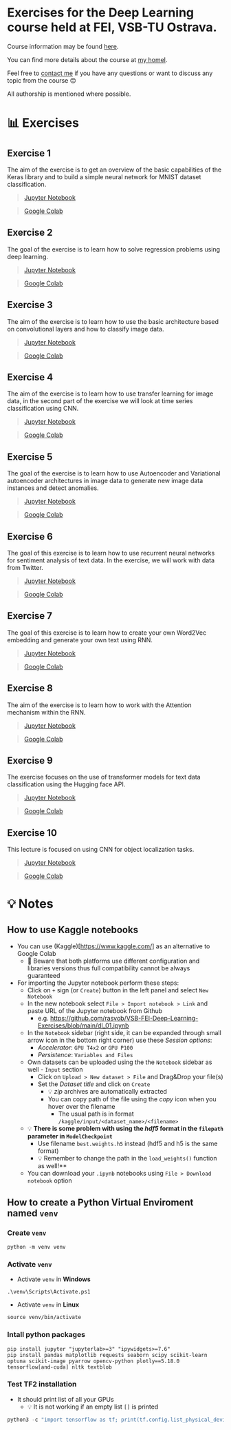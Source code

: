 # Exercises for the Deep Learning course held at FEI, VSB-TU Ostrava.

Course information may be found [here](https://homel.vsb.cz/~pla06/).

You can find more details about the course at [my homel](https://homel.vsb.cz/~svo0175/).

Feel free to [contact me](radek.svoboda@vsb.cz) if you have any questions or want to discuss any topic from the course 😊

All authorship is mentioned where possible.

# 📊 Exercises
## Exercise 1
The aim of the exercise is to get an overview of the basic capabilities of the Keras library and to build a simple neural network for MNIST dataset classification.

> [Jupyter Notebook](https://github.com/rasvob/VSB-FEI-Deep-Learning-Exercises/blob/main/dl_01.ipynb)

> [Google Colab](https://colab.research.google.com/github/rasvob/VSB-FEI-Deep-Learning-Exercises/blob/main/dl_01.ipynb)

## Exercise 2
The goal of the exercise is to learn how to solve regression problems using deep learning.

> [Jupyter Notebook](https://github.com/rasvob/VSB-FEI-Deep-Learning-Exercises/blob/main/dl_02.ipynb)

> [Google Colab](https://colab.research.google.com/github/rasvob/VSB-FEI-Deep-Learning-Exercises/blob/main/dl_02.ipynb)


## Exercise 3
The aim of the exercise is to learn how to use the basic architecture based on convolutional layers and how to classify image data.

> [Jupyter Notebook](https://github.com/rasvob/VSB-FEI-Deep-Learning-Exercises/blob/main/dl_03.ipynb)

> [Google Colab](https://colab.research.google.com/github/rasvob/VSB-FEI-Deep-Learning-Exercises/blob/main/dl_03.ipynb)


## Exercise 4
The aim of the exercise is to learn how to use transfer learning for image data, in the second part of the exercise we will look at time series classification using CNN.

> [Jupyter Notebook](https://github.com/rasvob/VSB-FEI-Deep-Learning-Exercises/blob/main/dl_04.ipynb)

> [Google Colab](https://colab.research.google.com/github/rasvob/VSB-FEI-Deep-Learning-Exercises/blob/main/dl_04.ipynb)

## Exercise 5
The goal of the exercise is to learn how to use Autoencoder and Variational autoencoder architectures in image data to generate new image data instances and detect anomalies.

> [Jupyter Notebook](https://github.com/rasvob/VSB-FEI-Deep-Learning-Exercises/blob/main/dl_05.ipynb)

> [Google Colab](https://colab.research.google.com/github/rasvob/VSB-FEI-Deep-Learning-Exercises/blob/main/dl_05.ipynb)

## Exercise 6
The goal of this exercise is to learn how to use recurrent neural networks for sentiment analysis of text data. In the exercise, we will work with data from Twitter.

> [Jupyter Notebook](https://github.com/rasvob/VSB-FEI-Deep-Learning-Exercises/blob/main/dl_06.ipynb)

> [Google Colab](https://colab.research.google.com/github/rasvob/VSB-FEI-Deep-Learning-Exercises/blob/main/dl_06.ipynb)

## Exercise 7
The goal of this exercise is to learn how to create your own Word2Vec embedding and generate your own text using RNN.

> [Jupyter Notebook](https://github.com/rasvob/VSB-FEI-Deep-Learning-Exercises/blob/main/dl_07.ipynb)

> [Google Colab](https://colab.research.google.com/github/rasvob/VSB-FEI-Deep-Learning-Exercises/blob/main/dl_07.ipynb)

## Exercise 8
The aim of the exercise is to learn how to work with the Attention mechanism within the RNN.

> [Jupyter Notebook](https://github.com/rasvob/VSB-FEI-Deep-Learning-Exercises/blob/main/dl_08.ipynb)

> [Google Colab](https://colab.research.google.com/github/rasvob/VSB-FEI-Deep-Learning-Exercises/blob/main/dl_08.ipynb)

## Exercise 9
The exercise focuses on the use of transformer models for text data classification using the Hugging face API.

> [Jupyter Notebook](https://github.com/rasvob/VSB-FEI-Deep-Learning-Exercises/blob/main/dl_09.ipynb)

> [Google Colab](https://colab.research.google.com/github/rasvob/VSB-FEI-Deep-Learning-Exercises/blob/main/dl_09.ipynb)

## Exercise 10
This lecture is focused on using CNN for object localization tasks.

> [Jupyter Notebook](https://github.com/rasvob/VSB-FEI-Deep-Learning-Exercises/blob/main/dl_10.ipynb)

> [Google Colab](https://colab.research.google.com/github/rasvob/VSB-FEI-Deep-Learning-Exercises/blob/main/dl_10.ipynb)

# 💡 Notes
## How to use Kaggle notebooks
* You can use (Kaggle)[https://www.kaggle.com/] as an alternative to Google Colab
    * 📌 Beware that both platforms use different configuration and libraries versions thus full compatibility cannot be always guaranteed
* For importing the Jupyter notebook perform these steps:
    * Click on `+` sign (or `Create`) button in the left panel and select `New Notebook`
    * In the new notebook select `File > Import notebook > Link` and paste URL of the Jupyter notebook from Github
        * e.g. https://github.com/rasvob/VSB-FEI-Deep-Learning-Exercises/blob/main/dl_01.ipynb
    * In the `Notebook` sidebar (right side, it can be expanded through small arrow icon in the bottom right corner) use these *Session options*:
        * *Accelerator*: `GPU T4x2` or `GPU P100`
        * *Persistence*: `Variables and Files`
    * Own datasets can be uploaded using the the `Notebook` sidebar as well - `Input` section
        * Click on `Upload > New dataset > File` and Drag&Drop your file(s)
        * Set the *Dataset title* and click on `Create`
            * 💡 *zip* archives are automatically extracted
            * You can copy path of the file using the *copy* icon when you hover over the filename
                * The usual path is in format `/kaggle/input/<dataset_name>/<filename>`
    * 💡 **There is some problem with using the *hdf5* format in the `filepath` parameter in `ModelCheckpoint`**
        * Use filename `best.weights.h5` instead (hdf5 and h5 is the same format)
        * 💡 Remember to change the path in the `load_weights()` function as well!**
    * You can download your `.ipynb` notebooks using `File > Download notebook` option


## How to create a Python Virtual Enviroment named `venv`
### Create `venv`
```
python -m venv venv
```

### Activate `venv`

* Activate `venv` in **Windows**
```
.\venv\Scripts\Activate.ps1
```

* Activate `venv` in **Linux**
```
source venv/bin/activate
```


### Intall python packages

```
pip install jupyter "jupyterlab>=3" "ipywidgets>=7.6"
pip install pandas matplotlib requests seaborn scipy scikit-learn optuna scikit-image pyarrow opencv-python plotly==5.18.0 tensorflow[and-cuda] nltk textblob
```

### Test TF2 installation

* It should print list of all your GPUs
    * 💡 It is not working if an empty list `[]` is printed

```python
python3 -c "import tensorflow as tf; print(tf.config.list_physical_devices('GPU'))"
```